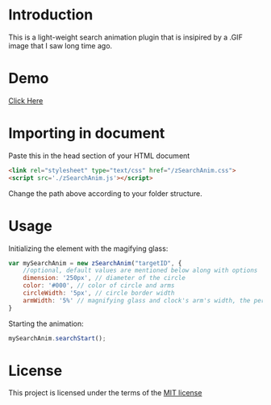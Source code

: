 # Introduction
This is a light-weight search animation plugin that is insipired by a .GIF image that I saw long time ago.

# Demo
[Click Here](https://xxxzeus.github.io/zSearchAnim/example.html)

# Importing in document
Paste this in the head section of your HTML document
```html
<link rel="stylesheet" type="text/css" href="/zSearchAnim.css">
<script src='./zSearchAnim.js'></script>
```
Change the path above according to your folder structure.

# Usage
Initializing the element with the magifying glass:
```javascript
var mySearchAnim = new zSearchAnim("targetID", {
    //optional, default values are mentioned below along with options
    dimension: '250px', // diameter of the circle
    color: '#000', // color of circle and arms
    circleWidth: '5px', // circle border width
    armWidth: '5%' // magnifying glass and clock's arm's width, the percent width is relative to the dimension option.
}
```
Starting the animation:
```javascript
mySearchAnim.searchStart();
```

# License 
This project is licensed under the terms of the [MIT license](https://en.wikipedia.org/wiki/MIT_License)
